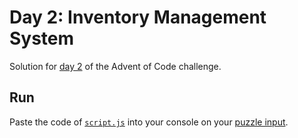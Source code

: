 # Day 2: Inventory Management System
Solution for [day 2](https://adventofcode.com/2018/day/2) of the Advent of Code challenge.

## Run
Paste the code of [`script.js`](script.js) into your console on your [puzzle input](https://adventofcode.com/2018/day/2/input).
